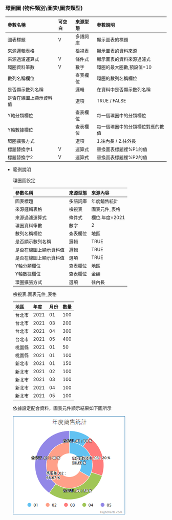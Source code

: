 ### <div id="chart-piechart">環圈圖 <path>(物件類別\圖表\圖表類型)</path></div>

| 參數名稱        | 可空白	  	  | 來源型態	   | 參數說明	    |
|:------------- |:------------- |:------------- |:------------- |
| 圖表標題	| V	| 多語詞庫	| 顯示圖表的標題|
| 來源邏輯表格	| 	| 檢視表| 	顯示圖表的資料來源| 
| 來源過濾運算式| 	V	| 條件式	| 顯示圖表的資料來源過濾式| 
| 環圈資料筆數  | V | 數字 | 環圈的最大圈數,預設值=10 |
| 數列名稱欄位  |  | 查表欄位  | 環圈的數列名稱欄位 |
| 是否顯示數列名稱  |  | 邏輯  | 在資料中是否顯示數列名稱 |
| 是否在線圖上顯示資料值| 		| 選項	| TRUE / FALSE| 
| Y軸分類欄位	| 	| 查表欄位	| 每一個環圈中的分類欄位| 
| Y軸數據欄位	| 	| 查表欄位	| 每一個環圈中的分類欄位對應的數值| 
| 環圈擴張方式| 	| 	選項	| 1.往內長 / 2.往外長| 
| 標題替換字1	| V	| 運算式	| 替換圖表標題裡%P1的值| 
| 標題替換字2	| V	| 運算式	| 替換圖表標題裡%P2的值| 


* 範例說明

    環圈圖設定

    | 參數名稱	| 來源型態	| 來源內容| 
    |:------------- |:------------- |:------------- |
    | 圖表標題	| 多語詞庫	| 年度銷售統計| 
    | 來源邏輯表格| 檢視表	| 圖表元件_表格| 
    | 來源過濾運算式	| 條件式	| 欄位.年度=2021| 
    | 環圈資料筆數	| 數字	| 2| 
    | 數列名稱欄位	| 查表欄位	| 地區| 
    | 是否顯示數列名稱	| 邏輯	| TRUE| 
    | 是否在線圖上顯示資料值	| 邏輯	| TRUE|
    | 是否在線圖上顯示資料值	| 選項	| TRUE| 
    | Y軸分類欄位		| 查表欄位	| 地區| 
    | Y軸數據欄位		| 查表欄位	| 金額| 
    | 環圈擴張方式	| 選項	| 往內長| 

    檢視表.圖表元件_表格

    | 地區	| 年度	| 月份	| 數量| 
    |:------------- |:------------- |:------------- |:------------- |
    | 台北市	| 2021	| 01	| 100| 
    | 台北市	| 2021	| 03    | 200 | 	
    | 台北市	| 2021	| 04    | 300 | 	
    | 台北市	| 2021	| 05	| 400 | 
    | 桃園縣	| 2021	| 01	| 50  | 
    | 桃園縣	| 2021	| 01	| 100 | 
    | 新北市	| 2021	| 01	| 150 | 
    | 新北市	| 2021	| 02	| 100 | 
    | 新北市	| 2021	| 03	| 100 | 
    | 新北市	| 2021	| 04	| 100 | 
    | 新北市	| 2021	| 05	| 100 | 

    依據設定配合資料，圖表元件顯示結果如下圖所示

    ![Alt piechart1](./img/donutschart1.png)